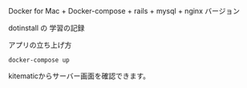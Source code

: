 Docker for Mac + Docker-compose + rails + mysql + nginx バージョン

dotinstall の 学習の記録

アプリの立ち上げ方
```
docker-compose up
```

kitematicからサーバー画面を確認できます。
